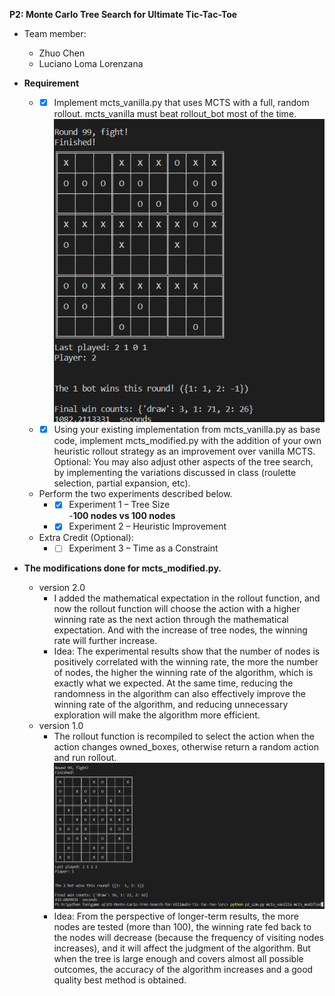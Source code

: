 **P2: Monte Carlo Tree Search for Ultimate Tic-Tac-Toe**  
- Team member:  
  - Zhuo Chen
  - Luciano Loma Lorenzana
  
- **Requirement**  
  - - [x] Implement mcts_vanilla.py that uses MCTS with a full, random rollout. mcts_vanilla must beat rollout_bot most of the time.  
      ![This graph shows that mcts_vanilla beats rollout_bot most of the time.](mcts_vanilla_vs_random_bot.png) 
  - - [x] Using your existing implementation from mcts_vanilla.py as base code, implement mcts_modified.py with the addition of your own heuristic rollout strategy as an improvement over vanilla MCTS. Optional: You may also adjust other aspects of the tree search, by implementing the variations discussed in class (roulette selection, partial expansion, etc).  
  - Perform the two experiments described below.  
    -  - [x] Experiment 1 – Tree Size  
       -**100 nodes vs  100 nodes**  
       
    -  - [x] Experiment 2 – Heuristic Improvement  
  - Extra Credit (Optional):
       - - [ ] Experiment 3 – Time as a Constraint  

- **The modifications done for mcts_modified.py.**  
  - version 2.0
    - I added the mathematical expectation in the rollout function, and now the rollout function will choose the action with a higher winning rate as the next action through the mathematical expectation. And with the increase of tree nodes, the winning rate will further increase.  
    - Idea: The experimental results show that the number of nodes is positively correlated with the winning rate, the more the number of nodes, the higher the winning rate of the algorithm, which is exactly what we expected. At the same time, reducing the randomness in the algorithm can also effectively improve the winning rate of the algorithm, and reducing unnecessary exploration will make the algorithm more efficient.  
  - version 1.0
    - The rollout function is recompiled to select the action when the action changes owned_boxes, otherwise return a random action and run rollout.  
    ![this pic shows that mod beats vanilla with 100 nodes for 100 rounds test](mcts_vanilla_100_vs_mcts_mod_100.png)  
    - Idea: From the perspective of longer-term results, the more nodes are tested (more than 100), the winning rate fed back to the nodes will decrease (because the frequency of visiting nodes increases), and it will affect the judgment of the algorithm. But when the tree is large enough and covers almost all possible outcomes, the accuracy of the algorithm increases and a good quality best method is obtained.  

    
